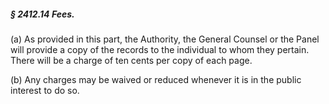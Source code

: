 ##### § 2412.14 Fees. #####

(a) As provided in this part, the Authority, the General Counsel or the Panel will provide a copy of the records to the individual to whom they pertain. There will be a charge of ten cents per copy of each page.

(b) Any charges may be waived or reduced whenever it is in the public interest to do so.